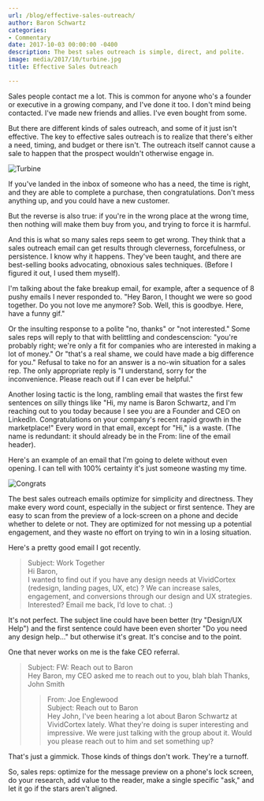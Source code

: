 ```yaml
---
url: /blog/effective-sales-outreach/
author: Baron Schwartz
categories:
- Commentary
date: 2017-10-03 00:00:00 -0400
description: The best sales outreach is simple, direct, and polite.
image: media/2017/10/turbine.jpg
title: Effective Sales Outreach

---
```

Sales people contact me a lot. This is common for anyone who's a founder or executive in a growing company, and I've done it too. I don't mind being contacted. I've made new friends and allies. I've even bought from some.

But there are different kinds of sales outreach, and some of it just isn't effective. The key to effective sales outreach is to realize that there's either a need, timing, and budget or there isn't. The outreach itself cannot cause a sale to happen that the prospect wouldn't otherwise engage in.

![Turbine](/media/2017/10/turbine.jpg)

<!--more-->

If you've landed in the inbox of someone who has a need, the time is right, and they are able to complete a purchase, then congratulations. Don't mess anything up, and you could have a new customer.

But the reverse is also true: if you're in the wrong place at the wrong time, then nothing will make them buy from you, and trying to force it is harmful.

And this is what so many sales reps seem to get wrong. They think that a sales outreach email can get results through cleverness, forcefulness, or persistence. I know why it happens. They've been taught, and there are best-selling books advocating, obnoxious sales techniques. (Before I figured it out, I used them myself).

I'm talking about the fake breakup email, for example, after a sequence of 8 pushy emails I never responded to. "Hey Baron, I thought we were so good together. Do you not love me anymore? Sob. Well, this is goodbye. Here, have a funny gif."

Or the insulting response to a polite "no, thanks" or "not interested." Some sales reps will reply to that with belittling and condescenscion: "you're probably right; we're only a fit for companies who are interested in making a lot of money." Or "that's a real shame, we could have made a big difference for you." Refusal to take no for an answer is a no-win situation for a sales rep. The only appropriate reply is "I understand, sorry for the inconvenience. Please reach out if I can ever be helpful."

Another losing tactic is the long, rambling email that wastes the first few sentences on silly things like "Hi, my name is Baron Schwartz, and I'm reaching out to you today because I see you are a Founder and CEO on LinkedIn. Congratulations on your company's recent rapid growth in the marketplace!" Every word in that email, except for "Hi," is a waste. (The name is redundant: it should already be in the From: line of the email header).

Here's an example of an email that I'm going to delete without even opening. I can tell with 100% certainty it's just someone wasting my time.

![Congrats](/media/2017/10/congrats.png)

The best sales outreach emails optimize for simplicity and directness. They make every word count, especially in the subject or first sentence. They are easy to scan from the preview of a lock-screen on a phone and decide whether to delete or not. They are optimized for not messing up a potential engagement, and they waste no effort on trying to win in a losing situation.

Here's a pretty good email I got recently.

<blockquote>
<p>Subject: Work Together<br>
Hi Baron,<br>
I wanted to find out if you have any design needs at VividCortex (redesign, landing pages, UX, etc) ? We can increase sales, engagement, and conversions through our design and UX strategies. Interested?  Email me back, I’d love to chat. :)</p>
</blockquote>

It's not perfect. The subject line could have been better (try "Design/UX Help") and the first sentence could have been even shorter "Do you need any design help..." but otherwise it's great. It's concise and to the point.

One that never works on me is the fake CEO referral.

<blockquote>
<p>Subject: FW: Reach out to Baron<br>
Hey Baron, my CEO asked me to reach out to you, blah blah
Thanks, John Smith</p>
<blockquote>
<p>From: Joe Englewood<br>
Subject: Reach out to Baron<br>
Hey John, I've been hearing a lot about Baron Schwartz at VividCortex lately. What they're doing is super interesting and impressive. We were just talking with the group about it. Would you please reach out to him and set something up?</p>
</blockquote>
</blockquote>

That's just a gimmick. Those kinds of things don't work. They're a turnoff.

So, sales reps: optimize for the message preview on a phone's lock screen, do your research, add value to the reader, make a single specific "ask," and let it go if the stars aren't aligned.
